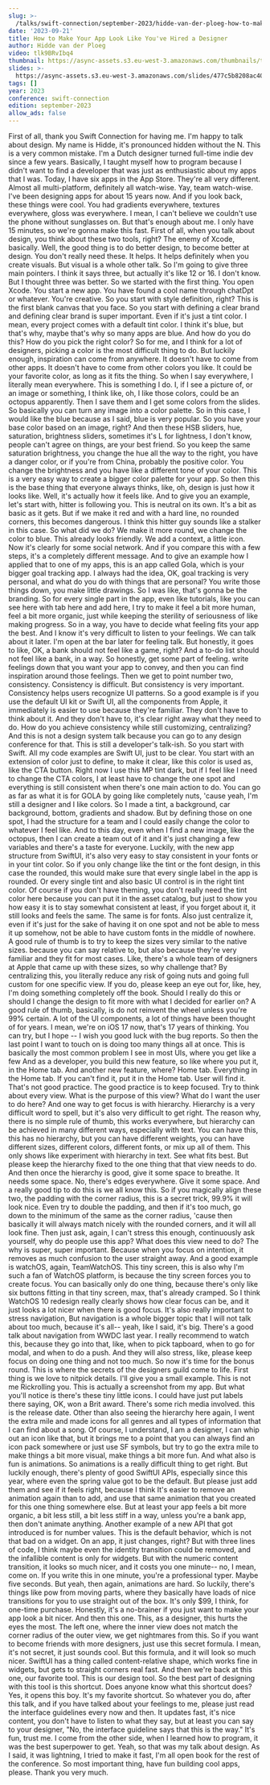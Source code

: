 ```yaml
---
slug: >-
  /talks/swift-connection/september-2023/hidde-van-der-ploeg-how-to-make-your-app-look-like-youve-hired-a-designer
date: '2023-09-21'
title: How to Make Your App Look Like You've Hired a Designer
author: Hidde van der Ploeg
video: tlk9BRvIbq4
thumbnail: https://async-assets.s3.eu-west-3.amazonaws.com/thumbnails/tlk9BRvIbq4.jpg
slides: >-
  https://async-assets.s3.eu-west-3.amazonaws.com/slides/477c5b8208ac40f3bae075e1d74080f9/slides.pdf
tags: []
year: 2023
conference: swift-connection
edition: september-2023
allow_ads: false
---
```

First of all, thank you Swift Connection for having me.
I'm happy to talk about design.
My name is Hidde, it's pronounced hidden without the N.
This is a very common mistake.
I'm a Dutch designer turned full-time indie dev since a few years.
Basically, I taught myself how to program because I didn't want to find a developer that was just as enthusiastic about my apps that I was.
Today, I have six apps in the App Store.
They're all very different.
Almost all multi-platform, definitely all watch-wise.
Yay, team watch-wise.
I've been designing apps for about 15 years now.
And if you look back, these things were cool.
You had gradients everywhere, textures everywhere, gloss was everywhere.
I mean, I can't believe we couldn't use the phone without sunglasses on.
But that's enough about me.
I only have 15 minutes, so we're gonna make this fast.
First of all, when you talk about design, you think about these two tools, right?
The enemy of Xcode, basically.
Well, the good thing is to do better design, to become better at design.
You don't really need these.
It helps.
It helps definitely when you create visuals.
But visual is a whole other talk.
So I'm going to give three main pointers.
I think it says three, but actually it's like 12 or 16.
I don't know.
But I thought three was better.
So we started with the first thing.
You open Xcode.
You start a new app.
You have found a cool name through chatDpt or whatever.
You're creative.
So you start with style definition, right?
This is the first blank canvas that you face.
So you start with defining a clear brand and defining clear brand is super important.
Even if it's just a tint color.
I mean, every project comes with a default tint color.
I think it's blue, but that's why, maybe that's why so many apps are blue.
And how do you do this?
How do you pick the right color?
So for me, and I think for a lot of designers, picking a color is the most difficult thing to do.
But luckily enough, inspiration can come from anywhere.
It doesn't have to come from other apps.
It doesn't have to come from other colors you like.
It could be your favorite color, as long as it fits the thing.
So when I say everywhere, I literally mean everywhere.
This is something I do.
I, if I see a picture of, or an image or something,
I think like, oh, I like those colors, could be an octopus apparently.
Then I save them and I get some colors from the slides.
So basically you can turn any image into a color palette.
So in this case, I would like the blue because as I said, blue is very popular.
So you have your base color based on an image, right?
And then these HSB sliders, hue, saturation, brightness sliders, sometimes it's L for lightness, I don't know, people can't agree on things, are your best friend.
So you keep the same saturation brightness, you change the hue all the way to the right, you have a danger color, or if you're from China, probably the positive color.
You change the brightness and you have like a different tone of your color.
This is a very easy way to create a bigger color palette for your app.
So then this is the base thing that everyone always thinks, like, oh, design is just how it looks like.
Well, it's actually how it feels like.
And to give you an example, let's start with, hitter is following you.
This is neutral on its own.
It's a bit as basic as it gets.
But if we make it red and with a hard line, no rounded corners, this becomes dangerous.
I think this hitter guy sounds like a stalker in this case.
So what did we do?
We make it more round, we change the color to blue.
This already looks friendly.
We add a context, a little icon.
Now it's clearly for some social network.
And if you compare this with a few steps, it's a completely different message.
And to give an example how I applied that to one of my apps, this is an app called Gola, which is your bigger goal tracking app.
I always had the idea, OK, goal tracking is very personal, and what do you do with things that are personal?
You write those things down, you make little drawings.
So I was like, that's gonna be the branding.
So for every single part in the app, even like tutorials, like you can see here with tab here and add here,
I try to make it feel a bit more human, feel a bit more organic, just while keeping the sterility of seriousness of like making progress.
So in a way, you have to decide what feeling fits your app the best.
And I know it's very difficult to listen to your feelings.
We can talk about it later.
I'm open at the bar later for feeling talk.
But honestly, it goes to like, OK, a bank should not feel like a game, right?
And a to-do list should not feel like a bank, in a way.
So honestly, get some part of feeling. write feelings down that you want your app to convey, and then you can find inspiration around those feelings.
Then we get to point number two, consistency.
Consistency is difficult. But consistency is very important.
Consistency helps users recognize UI patterns.
So a good example is if you use the default UI kit or Swift UI, all the components from Apple, it immediately is easier to use because they're familiar.
They don't have to think about it.
And they don't have to, it's clear right away what they need to do.
How do you achieve consistency while still customizing, centralizing?
And this is not a design system talk because you can go to any design conference for that.
This is still a developer's talk-ish.
So you start with Swift.
All my code examples are Swift UI, just to be clear.
You start with an extension of color just to define, to make it clear, like this color is used as, like the CTA button.
Right now I use this MP tint dark, but if I feel like I need to change the CTA colors,
I at least have to change the one spot and everything is still consistent when there's one main action to do.
You can go as far as what it is for GOLA by going like completely nuts,
'cause yeah, I'm still a designer and I like colors.
So I made a tint, a background, car background, bottom, gradients and shadow.
But by defining those on one spot, I had the structure for a team and I could easily change the color to whatever I feel like.
And to this day, even when I find a new image, like the octopus, then I can create a team out of it and it's just changing a few variables and there's a taste for everyone.
Luckily, with the new app structure from SwiftUI, it's also very easy to stay consistent in your fonts or in your tint color.
So if you only change like the tint or the font design, in this case the rounded, this would make sure that every single label in the app is rounded.
Or every single tint and also basic UI control is in the right tint color.
Of course if you don't have theming, you don't really need the tint color here because you can put it in the asset catalog, but just to show you how easy it is to stay somewhat consistent at least, if you forget about it, it still looks and feels the same.
The same is for fonts.
Also just centralize it, even if it's just for the sake of having it on one spot and not be able to mess it up somehow, not be able to have custom fonts in the middle of nowhere.
A good rule of thumb is to try to keep the sizes very similar to the native sizes. because you can say relative to, but also because they're very familiar and they fit for most cases.
Like, there's a whole team of designers at Apple that came up with these sizes, so why challenge that?
By centralizing this, you literally reduce any risk of going nuts and going full custom for one specific view.
If you do, please keep an eye out for, like, hey, I'm doing something completely off the book.
Should I really do this or should I change the design to fit more with what I decided for earlier on?
A good rule of thumb, basically, is do not reinvent the wheel unless you're 99% certain.
A lot of the UI components, a lot of things have been thought of for years.
I mean, we're on iOS 17 now, that's 17 years of thinking.
You can try, but I hope -- I wish you good luck with the bug reports.
So then the last point I want to touch on is doing too many things all at once.
This is basically the most common problem I see in most UIs, where you get like a few
And as a developer, you build this new feature, so like where you put it, in the Home tab.
And another new feature, where?
Home tab.
Everything in the Home tab.
If you can't find it, put it in the Home tab.
User will find it.
That's not good practice.
The good practice is to keep focused.
Try to think about every view.
What is the purpose of this view?
What do I want the user to do here?
And one way to get focus is with hierarchy.
Hierarchy is a very difficult word to spell, but it's also very difficult to get right.
The reason why, there is no simple rule of thumb, this works everywhere, but hierarchy can be achieved in many different ways, especially with text.
You can have this, this has no hierarchy, but you can have different weights, you can have different sizes, different colors, different fonts, or mix up all of them.
This only shows like experiment with hierarchy in text.
See what fits best.
But please keep the hierarchy fixed to the one thing that that view needs to do.
And then once the hierarchy is good, give it some space to breathe.
It needs some space.
No, there's edges everywhere.
Give it some space.
And a really good tip to do this is we all know this.
So if you magically align these two, the padding with the corner radius, this is a secret trick, 99.9% it will look nice.
Even try to double the padding, and then if it's too much, go down to the minimum of the same as the corner radius,
'cause then basically it will always match nicely with the rounded corners, and it will all look fine.
Then just ask, again, I can't stress this enough, continuously ask yourself, why do people use this app?
What does this view need to do?
The why is super, super important.
Because when you focus on intention, it removes as much confusion to the user straight away.
And a good example is watchOS, again, TeamWatchOS.
This tiny screen, this is also why I'm such a fan of WatchOS platform, is because the tiny screen forces you to create focus.
You can basically only do one thing, because there's only like six buttons fitting in that tiny screen, max, that's already cramped.
So I think WatchOS 10 redesign really clearly shows how clear focus can be, and it just looks a lot nicer when there is good focus.
It's also really important to stress navigation,
But navigation is a whole bigger topic that I will not talk about too much, because it's all-- yeah, like I said, it's big.
There's a good talk about navigation from WWDC last year.
I really recommend to watch this, because they go into that, like, when to pick tapboard, when to go for modal, and when to do a push.
And they will also stress, like, please keep focus on doing one thing and not too much.
So now it's time for the bonus round.
This is where the secrets of the designers guild come to life.
First thing is we love to nitpick details.
I'll give you a small example.
This is not me Rickrolling you.
This is actually a screenshot from my app.
But what you'll notice is there's these tiny little icons.
I could have just put labels there saying, OK, won a Brit award.
There's some rich media involved. this is the release date.
Other than also seeing the hierarchy here again,
I went the extra mile and made icons for all genres and all types of information that I can find about a song.
Of course, I understand, I am a designer,
I can whip out an icon like that, but it brings me to a point that you can always find an icon pack somewhere or just use SF symbols, but try to go the extra mile to make things a bit more visual, make things a bit more fun.
And what also is fun is animations.
So animations is a really difficult thing to get right.
But luckily enough, there's plenty of good SwiftUI APIs, especially since this year, where even the spring value got to be the default. But please just add them and see if it feels right, because I think
It's easier to remove an animation again than to add, and use that same animation that you created for this one thing somewhere else.
But at least your app feels a bit more organic, a bit less still, a bit less stiff in a way, unless you're a bank app, then don't animate anything.
Another example of a new API that got introduced is for number values.
This is the default behavior, which is not that bad on a widget.
On an app, it just changes, right?
But with three lines of code, I think maybe even the identity transition could be removed, and the infallible content is only for widgets.
But with the numeric content transition, it looks so much nicer, and it costs you one minute-- no, I mean, come on.
If you write this in one minute, you're a professional typer.
Maybe five seconds.
But yeah, then again, animations are hard.
So luckily, there's things like pow from moving parts, where they basically have loads of nice transitions for you to use straight out of the box.
It's only $99, I think, for one-time purchase.
Honestly, it's a no-brainer if you just want to make your app look a bit nicer.
And then this one.
This, as a designer, this hurts the eyes the most.
The left one, where the inner view does not match the corner radius of the outer view, we get nightmares from this.
So if you want to become friends with more designers, just use this secret formula.
I mean, it's not secret, it just sounds cool.
But this formula, and it will look so much nicer.
SwiftUI has a thing called content-relative shape, which works fine in widgets, but gets to straight corners real fast.
And then we're back at this one, our favorite tool.
This is our design tool.
So the best part of designing with this tool is this shortcut.
Does anyone know what this shortcut does?
Yes, it opens this boy.
It's my favorite shortcut.
So whatever you do, after this talk, and if you have talked about your feelings to me, please just read the interface guidelines every now and then.
It updates fast, it's nice content, you don't have to listen to what they say, but at least you can say to your designer,
"No, the interface guideline says that this is the way."
It's fun, trust me.
I come from the other side, when I learned how to program, it was the best superpower to get.
Yeah, so that was my talk about design.
As I said, it was lightning, I tried to make it fast,
I'm all open book for the rest of the conference.
So most important thing, have fun building cool apps, please.
Thank you very much.